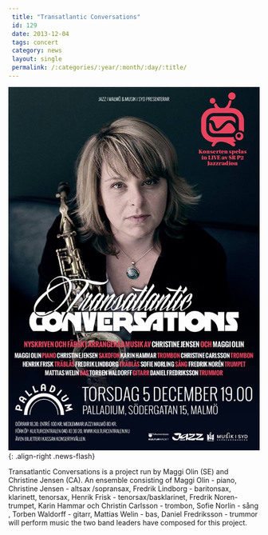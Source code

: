 ```yaml
---
 title: "Transatlantic Conversations"
 id: 129
 date: 2013-12-04
 tags: concert
 category: news
 layout: single
 permalink: /:categories/:year/:month/:day/:title/
---
```

![image-right](/assets/images/news/trans.jpg){: .align-right .news-flash}

Transatlantic Conversations is a project run by Maggi Olin (SE) and Christine Jensen (CA). An ensemble consisting of Maggi Olin - piano, Christine Jensen - altsax /sopransax, Fredrik Lindborg - baritonsax, klarinett, tenorsax, Henrik Frisk - tenorsax/basklarinet, Fredrik Noren- trumpet, Karin Hammar och Christin Carlsson - trombon, Sofie Norlin - sång , Torben Waldorff - gitarr, Mattias Welin - bas, Daniel Fredriksson - trummor will perform music the two band leaders have composed for this project.

